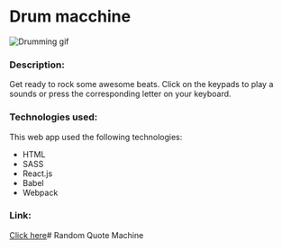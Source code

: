 # Drum macchine 
![Drumming gif](https://giphy.com/gifs/loop-animal-drums-4Lyd8tJk410iI)
### Description:
Get ready to rock some awesome beats. Click on the keypads to play a sounds or press the corresponding letter 
on your keyboard. 

### Technologies used:
This web app used the following technologies:
* HTML
* SASS
* React.js
* Babel
* Webpack

### Link:
[Click here](https://react-random-quotes.netlify.com/)# Random  Quote Machine 

